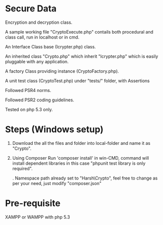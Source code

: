# Secure Data
Encryption and decryption class.

A sample working file "CryptoExecute.php" contails both procedural and class call, run in localhost or in cmd.

An Interface Class base (Icrypter.php) class.

An inherited class "Crypto.php" which inherit "Icrypter.php" which is easily pluggable with any application.

A factory Class providing instance (CryptoFactory.php).

A unit test class (CryptoTest.php) under "tests/" folder, with Assertions

Followed PSR4 norms.

Followed PSR2 coding guidelines.

Tested on php 5.3 only.


# Steps (Windows setup)
1. Download the all the files and folder into local-folder and name it as "Crypto".
2. Using Composer Run 'composer install' in win-CMD, command will install dependent libraries in this case "phpunit test library is only required".



      . Namespace path already set to "Harsh\Crypto", feel free to change as per your need, just modify "composer.json"   
      
      
      
# Pre-requisite
  XAMPP or WAMPP with php 5.3 
